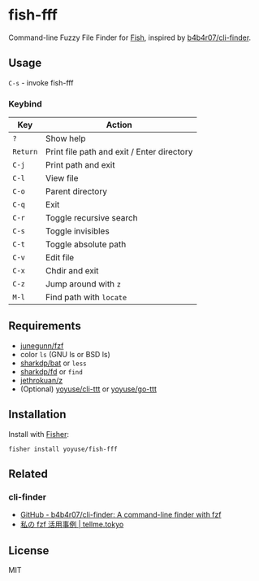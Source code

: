 # fish-fff

Command-line Fuzzy File Finder for [Fish](https://fishshell.com/), inspired by [b4b4r07/cli-finder](https://github.com/b4b4r07/cli-finder).

## Usage

`C-s` - invoke fish-fff

### Keybind

| Key      | Action                                     |
|----------|--------------------------------------------|
| `?`      | Show help                                  |
| `Return` | Print file path and exit / Enter directory |
| `C-j`    | Print path and exit                        |
| `C-l`    | View file                                  |
| `C-o`    | Parent directory                           |
| `C-q`    | Exit                                       |
| `C-r`    | Toggle recursive search                    |
| `C-s`    | Toggle invisibles                          |
| `C-t`    | Toggle absolute path                       |
| `C-v`    | Edit file                                  |
| `C-x`    | Chdir and exit                             |
| `C-z`    | Jump around with `z`                       |
| `M-l`    | Find path with `locate`                    |

## Requirements

- [junegunn/fzf](https://github.com/junegunn/fzf)
- color `ls` (GNU ls or BSD ls)
- [sharkdp/bat](https://github.com/sharkdp/bat) or `less`
- [sharkdp/fd](https://github.com/sharkdp/fd) or `find`
- [jethrokuan/z](https://github.com/jethrokuan/z)
- (Optional) [yoyuse/cli-ttt](https://github.com/yoyuse/cli-ttt) or [yoyuse/go-ttt](https://github.com/yoyuse/go-ttt)

## Installation

Install with [Fisher](https://github.com/jorgebucaran/fisher):

``` shellsession
fisher install yoyuse/fish-fff
```

## Related

### cli-finder

- [GitHub - b4b4r07/cli-finder: A command-line finder with fzf](https://github.com/b4b4r07/cli-finder)
- [私の fzf 活用事例 | tellme.tokyo](https://tellme.tokyo/post/2015/11/08/013526/)

## License

MIT
